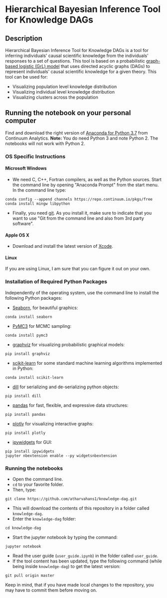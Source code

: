 # Hierarchical Bayesian Inference Tool for Knowledge DAGs


## Description

Hierarchical Bayesian Inference Tool for Knowledge DAGs is a tool for inferring individuals' causal scientific knowledge from the individuals' responses to a set of questions. This tool is based on a probabilistic [graph-based logistic (GrL) model](cite_paper) that uses directed acyclic graphs (DAGs) to represent individuals' causal scientific knowledge for a given theory. This tool can be used for:
+ Visualizing population level knowledge distribution
+ Visualizing individual level knowledge distribution
+ Visualizing clusters across the population

## Running the notebook on your personal computer

Find and download the right version of
[Anaconda for Python 3.7](https://www.anaconda.com/distribution) from Continuum Analytics.
**Note:** You do need Python 3 and note Python 2. The notebooks will not work
with Python 2.

### OS Specific Instructions

#### Microsoft Windows

+ We need C, C++, Fortran compilers, as well as the Python sources.
Start the command line by opening "Anaconda Prompt" from the
start menu. In the command line type:
```
conda config --append channels https://repo.continuum.io/pkgs/free
conda install mingw libpython
```
+ Finally, you need [git](https://git-scm.com/downloads). As you install it,
make sure to indicate that you want to use "Git from the command line and
also from 3rd party software".

#### Apple OS X

+ Download and install the latest version of [Xcode](https://developer.apple.com/xcode/download/).

#### Linux

If you are using Linux, I am sure that you can figure it out on your own.

### Installation of Required Python Packages

Independently of the operating system, use the command line to install the following Python packages:
+ [Seaborn](http://stanford.edu/~mwaskom/software/seaborn/), for beautiful graphics:
```
conda install seaborn
```

+ [PyMC3](https://docs.pymc.io/) for MCMC sampling:
```
conda install pymc3
```

+ [graphviz](https://www.graphviz.org/download/) for visualizing probabilistic graphical models:
```
pip install graphviz
```

+ [scikit-learn](https://scikit-learn.org/stable/) for some standard machine learning algorithms implemented in Python:
```
conda install scikit-learn
```

+ [dill](https://pypi.org/project/dill/) for serializing and de-serializing python objects:
```
pip install dill
```

+ [pandas](https://pypi.org/project/pandas/) for fast, flexible, and expressive data structures:
```
pip install pandas
```

+ [plotly](https://plotly.com/python/) for visualizing interactive graphs:
```
pip install plotly
```

+ [ipywidgets](https://ipywidgets.readthedocs.io/en/stable/user_guide.html) for GUI:
```
pip install ipywidgets
jupyter nbextension enable --py widgetsnbextension
```

### Running the notebooks

+ Open the command line.
+ `cd` to your favorite folder.
+ Then, type:
```
git clone https://github.com/atharvahans1/knowledge-dag.git
```
+ This will download the contents of this repository in a folder called `knowledge-dag`.
+ Enter the ``knowledge-dag`` folder:
```
cd knowledge-dag
```
+ Start the jupyter notebook by typing the command:
```
jupyter notebook
```
+ Read the user guide (`user_guide.ipynb`) in the folder called `user_guide`.
+ If the tool content has been updated, type the following command (while being inside `knowledge-dag`) to get the latest version:
```
git pull origin master
```
Keep in mind, that if you have made local changes to the repository, you may have to commit them before moving on.